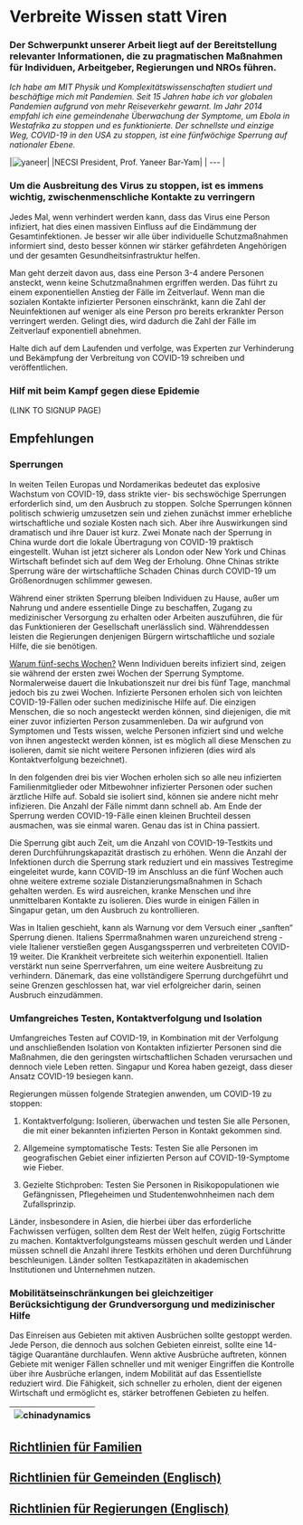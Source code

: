 # Verbreite Wissen statt Viren

### Der Schwerpunkt unserer Arbeit liegt auf der Bereitstellung relevanter Informationen, die zu pragmatischen Maßnahmen für Individuen, Arbeitgeber, Regierungen und NROs führen. 

_Ich habe am MIT Physik und Komplexitätswissenschaften studiert und beschäftige mich mit Pandemien. Seit 15 Jahren habe ich vor globalen Pandemien aufgrund von mehr Reiseverkehr gewarnt. Im Jahr 2014 empfahl ich eine gemeindenahe Überwachung der Symptome, um Ebola in Westafrika zu stoppen und es funktionierte. Der schnellste und einzige Weg, COVID-19 in den USA zu stoppen, ist eine fünfwöchige Sperrung auf nationaler Ebene._

|![yaneer](images/Yaneer.jpg)|
|NECSI President, Prof. Yaneer Bar-Yam|
| --- |

### Um die Ausbreitung des Virus zu stoppen, ist es immens wichtig, zwischenmenschliche Kontakte zu verringern

Jedes Mal, wenn verhindert werden kann, dass das Virus eine Person infiziert, hat dies einen massiven Einfluss auf die Eindämmung der Gesamtinfektionen. Je besser wir alle über individuelle Schutzmaßnahmen informiert sind, desto besser können wir stärker gefährdeten Angehörigen und der gesamten Gesundheitsinfrastruktur helfen.

Man geht derzeit davon aus, dass eine Person 3-4 andere Personen ansteckt, wenn keine Schutzmaßnahmen ergriffen werden. Das führt zu einem exponentiellen Anstieg der Fälle im Zeitverlauf. Wenn man die sozialen Kontakte infizierter Personen einschränkt, kann die Zahl der Neuinfektionen auf weniger als eine Person pro bereits erkrankter Person verringert werden. Gelingt dies, wird dadurch die Zahl der Fälle im Zeitverlauf exponentiell abnehmen.

Halte dich auf dem Laufenden und verfolge, was Experten zur Verhinderung und Bekämpfung der Verbreitung von COVID-19 schreiben und veröffentlichen.

### Hilf mit beim Kampf gegen diese Epidemie

(LINK TO SIGNUP PAGE)

## Empfehlungen

### Sperrungen

In weiten Teilen Europas und Nordamerikas bedeutet das explosive Wachstum von COVID-19, dass strikte vier- bis sechswöchige Sperrungen erforderlich sind, um den Ausbruch zu stoppen. Solche Sperrungen können politisch schwierig umzusetzen sein und ziehen zunächst immer erhebliche wirtschaftliche und soziale Kosten nach sich. Aber ihre Auswirkungen sind dramatisch und ihre Dauer ist kurz. Zwei Monate nach der Sperrung in China wurde dort die lokale Übertragung von COVID-19 praktisch eingestellt. Wuhan ist jetzt sicherer als London oder New York und Chinas Wirtschaft befindet sich auf dem Weg der Erholung. Ohne Chinas strikte Sperrung wäre der wirtschaftliche Schaden Chinas durch COVID-19 um Größenordnugen schlimmer gewesen.

Während einer strikten Sperrung bleiben Individuen zu Hause, außer um Nahrung und andere essentielle Dinge zu beschaffen, Zugang zu medizinischer Versorgung zu erhalten oder Arbeiten auszuführen, die für das Funktionieren der Gesellschaft unerlässlich sind. Währenddessen leisten die Regierungen denjenigen Bürgern wirtschaftliche und soziale Hilfe, die sie benötigen. 

[Warum fünf-sechs Wochen?](https://github.com/necsi/source-translation-text/raw/master/0_english_source/pdf/5weeks_en.pdf) 
Wenn Individuen bereits infiziert sind, zeigen sie während der ersten zwei Wochen der Sperrung Symptome. Normalerweise dauert die Inkubationszeit nur drei bis fünf Tage, manchmal jedoch bis zu zwei Wochen. Infizierte Personen erholen sich von leichten COVID-19-Fällen oder suchen medizinische Hilfe auf. Die einzigen Menschen, die so noch angesteckt werden können, sind diejenigen, die mit einer zuvor infizierten Person zusammenleben. Da wir aufgrund von Symptomen und Tests wissen, welche Personen infiziert sind und welche von ihnen angesteckt werden können, ist es möglich all diese Menschen zu isolieren, damit sie nicht weitere Personen infizieren (dies wird als Kontaktverfolgung bezeichnet). 

In den folgenden drei bis vier Wochen erholen sich so alle neu infizierten Familienmitglieder oder Mitbewohner infizierter Personen oder suchen ärztliche Hilfe auf. Sobald sie isoliert sind, können sie andere nicht mehr infizieren. Die Anzahl der Fälle nimmt dann schnell ab. Am Ende der Sperrung werden COVID-19-Fälle einen kleinen Bruchteil dessen ausmachen, was sie einmal waren. Genau das ist in China passiert.

Die Sperrung gibt auch Zeit, um die Anzahl von COVID-19-Testkits und deren Durchführungskapazität drastisch zu erhöhen. Wenn die Anzahl der Infektionen durch die Sperrung stark reduziert und ein massives Testregime eingeleitet wurde, kann COVID-19 im Anschluss an die fünf Wochen auch ohne weitere extreme soziale Distanzierungsmaßnahmen in Schach gehalten werden. Es wird ausreichen, kranke Menschen und ihre unmittelbaren Kontakte zu isolieren. Dies wurde in einigen Fällen in Singapur getan, um den Ausbruch zu kontrollieren.

Was in Italien geschieht, kann als Warnung vor dem Versuch einer „sanften“ Sperrung dienen. Italiens Sperrmaßnahmen waren unzureichend streng - viele Italiener verstießen gegen Ausgangssperren und verbreiteten COVID-19 weiter. Die Krankheit verbreitete sich weiterhin exponentiell. Italien verstärkt nun seine Sperrverfahren, um eine weitere Ausbreitung zu verhindern. Dänemark, das eine vollständigere Sperrung durchgeführt und seine Grenzen geschlossen hat, war viel erfolgreicher darin, seinen Ausbruch einzudämmen.

### Umfangreiches Testen, Kontaktverfolgung und Isolation

Umfangreiches Testen auf COVID-19, in Kombination mit der Verfolgung und anschließenden Isolation von Kontakten infizierter Personen sind die Maßnahmen, die den geringsten wirtschaftlichen Schaden verursachen und dennoch viele Leben retten. Singapur und Korea haben gezeigt, dass dieser Ansatz COVID-19 besiegen kann.

Regierungen müssen folgende Strategien anwenden, um COVID-19 zu stoppen:

1. Kontaktverfolgung: Isolieren, überwachen und testen Sie alle Personen, die mit einer bekannten infizierten Person in Kontakt gekommen sind.

2. Allgemeine symptomatische Tests: Testen Sie alle Personen im geografischen Gebiet einer infizierten Person auf COVID-19-Symptome wie Fieber.

3. Gezielte Stichproben: Testen Sie Personen in Risikopopulationen wie Gefängnissen, Pflegeheimen und Studentenwohnheimen nach dem Zufallsprinzip.

Länder, insbesondere in Asien, die hierbei über das erforderliche Fachwissen verfügen, sollten dem Rest der Welt helfen, zügig Fortschritte zu machen. Kontaktverfolgungsteams müssen geschult werden und Länder müssen schnell die Anzahl ihrere Testkits erhöhen und deren Durchführung beschleunigen. Länder sollten Testkapazitäten in akademischen Institutionen und Unternehmen nutzen.

### Mobilitätseinschränkungen bei gleichzeitiger Berücksichtigung der Grundversorgung und medizinischer Hilfe

Das Einreisen aus Gebieten mit aktiven Ausbrüchen sollte gestoppt werden. Jede Person, die dennoch aus solchen Gebieten einreist, sollte eine 14-tägige Quarantäne durchlaufen. Wenn aktive Ausbrüche auftreten, können Gebiete mit weniger Fällen schneller und mit weniger Eingriffen die Kontrolle über ihre Ausbrüche erlangen, indem Mobilität auf das Essentiellste reduziert wird. Die Fähigkeit, sich schneller zu erholen, dient der eigenen Wirtschaft und ermöglicht es, stärker betroffenen Gebieten zu helfen.

|![chinadynamics](images/ChinaDynamics.png)|
| --- |

## [Richtlinien für Familien](https://github.com/necsi/source-translation-text/raw/master/german/pdf/Family-ger.pdf)
## [Richtlinien für Gemeinden (Englisch)](https://github.com/necsi/source-translation-text/blob/master/0_english_source/pdf/individual_community_government_en.pdf)
## [Richtlinien für Regierungen (Englisch)](https://github.com/necsi/source-translation-text/blob/master/0_english_source/pdf/individual_community_government_en.pdf)

